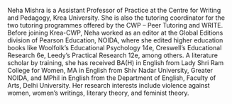 Neha Mishra is a Assistant Professor of Practice at the Centre for Writing and Pedagogy, Krea University. She is also the tutoring coordinator for the two tutoring programmes offered by the CWP – Peer Tutoring and WRITE. Before joining Krea-CWP, Neha worked as an editor at the Global Editions division of Pearson Education, NOIDA, where she edited higher education books like Woolfolk’s Educational Psychology 14e, Creswell’s Educational Research 6e, Leedy’s Practical Research 12e, among others. A literature scholar by training, she has received BA(H) in English from Lady Shri Ram College for Women, MA in English from Shiv Nadar University, Greater NOIDA, and MPhil in English from the Department of English, Faculty of Arts, Delhi University. Her research interests include violence against women, women’s writings, literary theory, and feminist theory. 
